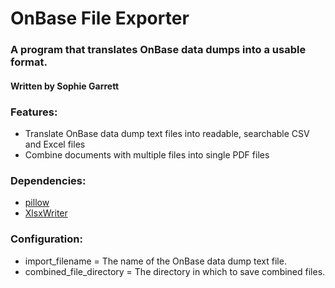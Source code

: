 # OnBase File Exporter

### A program that translates OnBase data dumps into a usable format.

#### Written by Sophie Garrett

### Features:

- Translate OnBase data dump text files into readable, searchable CSV and Excel files
- Combine documents with multiple files into single PDF files

### Dependencies:

- [pillow](https://pypi.org/project/pillow/)
- [XlsxWriter](https://pypi.org/project/XlsxWriter/)

### Configuration:

- import_filename = The name of the OnBase data dump text file.
- combined_file_directory = The directory in which to save combined files.